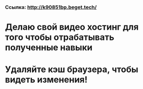 ### Ссылка: http://k90851bp.beget.tech/
# Делаю свой видео хостинг для того чтобы отрабатывать полученные навыки
# Удаляйте кэш браузера, чтобы видеть изменения!